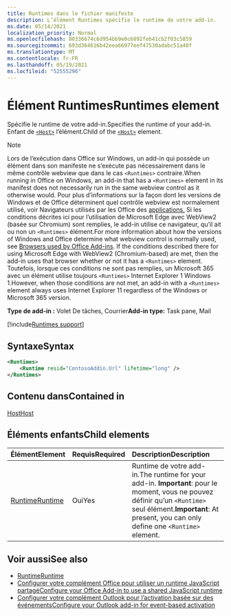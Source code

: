 ```yaml
---
title: Runtimes dans le fichier manifeste
description: L’élément Runtimes spécifie le runtime de votre add-in.
ms.date: 05/14/2021
localization_priority: Normal
ms.openlocfilehash: 80336674c6d954bb9e0c6892feb41cb2f03c5859
ms.sourcegitcommit: 693d364616b42eea66977eef47530adabc51a40f
ms.translationtype: MT
ms.contentlocale: fr-FR
ms.lasthandoff: 05/19/2021
ms.locfileid: "52555296"
---
```

# <a name="runtimes-element"></a><span data-ttu-id="5d5d5-103">Élément Runtimes</span><span class="sxs-lookup"><span data-stu-id="5d5d5-103">Runtimes element</span></span>

<span data-ttu-id="5d5d5-104">Spécifie le runtime de votre add-in.</span><span class="sxs-lookup"><span data-stu-id="5d5d5-104">Specifies the runtime of your add-in.</span></span> <span data-ttu-id="5d5d5-105">Enfant de [`<Host>`](host.md) l’élément.</span><span class="sxs-lookup"><span data-stu-id="5d5d5-105">Child of the [`<Host>`](host.md) element.</span></span>

> [!NOTE]
> <span data-ttu-id="5d5d5-106">Lors de l’exécution dans Office sur Windows, un add-in qui possède un élément dans son manifeste ne s’exécute pas nécessairement dans le même contrôle webview que dans le cas `<Runtimes>` contraire.</span><span class="sxs-lookup"><span data-stu-id="5d5d5-106">When running in Office on Windows, an add-in that has a `<Runtimes>` element in its manifest does not necessarily run in the same webview control as it otherwise would.</span></span> <span data-ttu-id="5d5d5-107">Pour plus d’informations sur la façon dont les versions de Windows et de Office déterminent quel contrôle webview est normalement utilisé, voir Navigateurs utilisés par les Office des [applications.](../../concepts/browsers-used-by-office-web-add-ins.md) Si les conditions décrites ici pour l’utilisation de Microsoft Edge avec WebView2 (basée sur Chromium) sont remplies, le add-in utilise ce navigateur, qu’il ait ou non un `<Runtimes>` élément.</span><span class="sxs-lookup"><span data-stu-id="5d5d5-107">For more information about how the versions of Windows and Office determine what webview control is normally used, see [Browsers used by Office Add-ins](../../concepts/browsers-used-by-office-web-add-ins.md). If the conditions described there for using Microsoft Edge with WebView2 (Chromium-based) are met, then the add-in uses that browser whether or not it has a `<Runtimes>` element.</span></span> <span data-ttu-id="5d5d5-108">Toutefois, lorsque ces conditions ne sont pas remplies, un Microsoft 365 avec un élément utilise toujours `<Runtimes>` Internet Explorer 1 Windows 1.</span><span class="sxs-lookup"><span data-stu-id="5d5d5-108">However, when those conditions are not met, an add-in with a `<Runtimes>` element always uses Internet Explorer 11 regardless of the Windows or Microsoft 365 version.</span></span>

<span data-ttu-id="5d5d5-109">**Type de add-in :** Volet De tâches, Courrier</span><span class="sxs-lookup"><span data-stu-id="5d5d5-109">**Add-in type:** Task pane, Mail</span></span>

[!include[Runtimes support](../../includes/runtimes-note.md)]

## <a name="syntax"></a><span data-ttu-id="5d5d5-110">Syntaxe</span><span class="sxs-lookup"><span data-stu-id="5d5d5-110">Syntax</span></span>

```XML
<Runtimes>
    <Runtime resid="ContosoAddin.Url" lifetime="long" />
</Runtimes>
```

## <a name="contained-in"></a><span data-ttu-id="5d5d5-111">Contenu dans</span><span class="sxs-lookup"><span data-stu-id="5d5d5-111">Contained in</span></span>

[<span data-ttu-id="5d5d5-112">Host</span><span class="sxs-lookup"><span data-stu-id="5d5d5-112">Host</span></span>](host.md)

## <a name="child-elements"></a><span data-ttu-id="5d5d5-113">Éléments enfants</span><span class="sxs-lookup"><span data-stu-id="5d5d5-113">Child elements</span></span>

|  <span data-ttu-id="5d5d5-114">Élément</span><span class="sxs-lookup"><span data-stu-id="5d5d5-114">Element</span></span> |  <span data-ttu-id="5d5d5-115">Requis</span><span class="sxs-lookup"><span data-stu-id="5d5d5-115">Required</span></span>  |  <span data-ttu-id="5d5d5-116">Description</span><span class="sxs-lookup"><span data-stu-id="5d5d5-116">Description</span></span>  |
|:-----|:-----|:-----|
| [<span data-ttu-id="5d5d5-117">Runtime</span><span class="sxs-lookup"><span data-stu-id="5d5d5-117">Runtime</span></span>](runtime.md) | <span data-ttu-id="5d5d5-118">Oui</span><span class="sxs-lookup"><span data-stu-id="5d5d5-118">Yes</span></span> |  <span data-ttu-id="5d5d5-119">Runtime de votre add-in.</span><span class="sxs-lookup"><span data-stu-id="5d5d5-119">The runtime for your add-in.</span></span> <span data-ttu-id="5d5d5-120">**Important**: pour le moment, vous ne pouvez définir qu’un `<Runtime>` seul élément.</span><span class="sxs-lookup"><span data-stu-id="5d5d5-120">**Important**: At present, you can only define one `<Runtime>` element.</span></span> |

## <a name="see-also"></a><span data-ttu-id="5d5d5-121">Voir aussi</span><span class="sxs-lookup"><span data-stu-id="5d5d5-121">See also</span></span>

- [<span data-ttu-id="5d5d5-122">Runtime</span><span class="sxs-lookup"><span data-stu-id="5d5d5-122">Runtime</span></span>](runtime.md)
- [<span data-ttu-id="5d5d5-123">Configurer votre complément Office pour utiliser un runtime JavaScript partagé</span><span class="sxs-lookup"><span data-stu-id="5d5d5-123">Configure your Office Add-in to use a shared JavaScript runtime</span></span>](../../develop/configure-your-add-in-to-use-a-shared-runtime.md)
- [<span data-ttu-id="5d5d5-124">Configurer votre complément Outlook pour l’activation basée sur des événements</span><span class="sxs-lookup"><span data-stu-id="5d5d5-124">Configure your Outlook add-in for event-based activation</span></span>](../../outlook/autolaunch.md)
